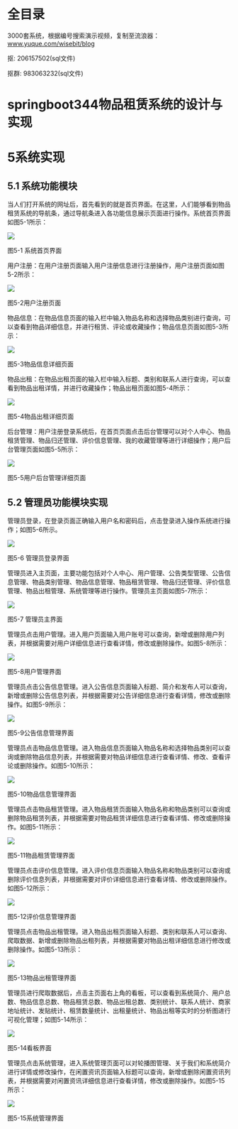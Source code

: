 # 全目录

3000套系统，根据编号搜索演示视频，复制至流浪器：www.yuque.com/wisebit/blog


<p>抠: 206157502(sql文件)</p>
<p>抠群: 983063232(sql文件)</p>


# springboot344物品租赁系统的设计与实现
# 5系统实现
## 5.1  系统功能模块
当人们打开系统的网址后，首先看到的就是首页界面。在这里，人们能够看到物品租赁系统的导航条，通过导航条进入各功能信息展示页面进行操作。系统首页界面如图5-1所示：

![](/md/blog.012.png)

图5-1 系统首页界面

用户注册：在用户注册页面输入用户注册信息进行注册操作，用户注册页面如图5-2所示：

![](/md/blog.013.png)

图5-2用户注册页面

物品信息：在物品信息页面的输入栏中输入物品名称和选择物品类别进行查询，可以查看到物品详细信息，并进行租赁、评论或收藏操作；物品信息页面如图5-3所示：

![](/md/blog.014.png)

图5-3物品信息详细页面

物品出租：在物品出租页面的输入栏中输入标题、类别和联系人进行查询，可以查看到物品出租详情，并进行收藏操作；物品出租页面如图5-4所示：

![](/md/blog.015.png)

图5-4物品出租详细页面

后台管理：用户注册登录系统后，在首页页面点击后台管理可以对个人中心、物品租赁管理、物品归还管理、评价信息管理、我的收藏管理等进行详细操作；用户后台管理页面如图5-5所示：

![](/md/blog.016.png)

图5-5用户后台管理详细页面

## 5.2  管理员功能模块实现
管理员登录，在登录页面正确输入用户名和密码后，点击登录进入操作系统进行操作；如图5-6所示。 

![](/md/blog.017.png)

图5-6 管理员登录界面

管理员进入主页面，主要功能包括对个人中心、用户管理、公告类型管理、公告信息管理、物品类别管理、物品信息管理、物品租赁管理、物品归还管理、评价信息管理、物品出租管理、系统管理等进行操作。管理员主页面如图5-7所示：

![](/md/blog.018.png)

图5-7 管理员主界面

管理员点击用户管理。进入用户页面输入用户账号可以查询，新增或删除用户列表，并根据需要对用户详细信息进行查看详情，修改或删除操作。如图5-8所示：

![](/md/blog.019.png)

图5-8用户管理界面

管理员点击公告信息管理。进入公告信息页面输入标题、简介和发布人可以查询，新增或删除公告信息列表，并根据需要对公告详细信息进行查看详情，修改或删除操作。如图5-9所示：

![](/md/blog.020.png)

图5-9公告信息管理界面

管理员点击物品信息管理。进入物品信息页面输入物品名称和选择物品类别可以查询或删除物品信息列表，并根据需要对物品详细信息进行查看详情、修改、查看评论或删除操作。如图5-10所示：

![](/md/blog.021.png)

图5-10物品信息管理界面

管理员点击物品租赁管理。进入物品租赁页面输入物品名称和物品类别可以查询或删除物品租赁列表，并根据需要对物品租赁详细信息进行查看详情、修改或删除操作。如图5-11所示：

![](/md/blog.022.png)

图5-11物品租赁管理界面

管理员点击评价信息管理。进入评价信息页面输入物品名称和物品类别可以查询或删除评价信息列表，并根据需要对评价详细信息进行查看详情、修改或删除操作。如图5-12所示：

![](/md/blog.023.png)

图5-12评价信息管理界面

管理员点击物品出租管理。进入物品出租页面输入标题、类别和联系人可以查询、爬取数据、新增或删除物品出租列表，并根据需要对物品出租详细信息进行修改或删除操作。如图5-13所示：

![](/md/blog.024.png)

图5-13物品出租管理界面

管理员进行爬取数据后，点击主页面右上角的看板，可以查看到系统简介、用户总数、物品信息总数、物品租赁总数、物品出租总数、类别统计、联系人统计、商家地址统计、发贴统计、租赁数量统计、出租量统计、物品出租等实时的分析图进行可视化管理；如图5-14所示：

![](/md/blog.025.png)

图5-14看板界面

管理员点击系统管理，进入系统管理页面可以对轮播图管理、关于我们和系统简介进行详情或修改操作，在闲置资讯页面输入标题可以查询，新增或删除闲置资讯列表，并根据需要对闲置资讯详细信息进行查看详情，修改或删除操作。如图5-15所示：

![](/md/blog.026.png)

图5-15系统管理界面



